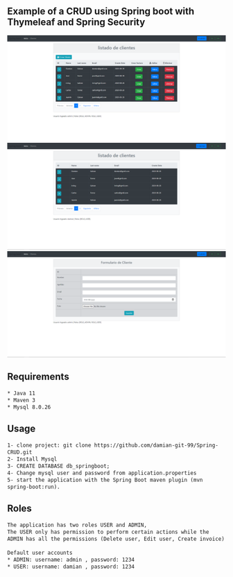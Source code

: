 ## Example of a CRUD using Spring boot with Thymeleaf and Spring Security

![](https://github.com/damian-git-99/Spring-CRUD/blob/master/example-images/crud1.PNG)
![](https://github.com/damian-git-99/Spring-CRUD/blob/master/example-images/crud3.PNG)
![](https://github.com/damian-git-99/Spring-CRUD/blob/master/example-images/crud2.PNG)



## Requirements
```
* Java 11
* Maven 3
* Mysql 8.0.26
```

## Usage
```
1- clone project: git clone https://github.com/damian-git-99/Spring-CRUD.git
2- Install Mysql 
3- CREATE DATABASE db_springboot;
4- Change mysql user and password from application.properties
5- start the application with the Spring Boot maven plugin (mvn spring-boot:run).
```

## Roles
```
The application has two roles USER and ADMIN, 
The USER only has permission to perform certain actions while the ADMIN has all the permissions (Delete user, Edit user, Create invoice)

Default user accounts
* ADMIN: username: admin , password: 1234
* USER: username: damian , password: 1234
```
